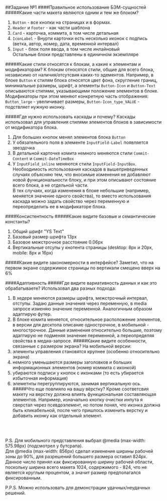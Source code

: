 ##Задание №1
####Правильное использование БЭМ-сущностей
#####Какие части макета являются одним и тем же блоком?
1) `Button` - все кнопки на страницах и в формах.
2) `Header` и `Footer` - как части шаблона
3) `Card` - карточка, коммита, в том числе детальная
4) `IconLabel` - Внурти карточки есть несколько иконок с подпись (ветка, автор, номер, дата, временной интервал)
5) `Input` - блок поля ввода, в том числе инлайновый <br />
Остальные блоки представлены в единичном экземпляре

#####Какие стили относятся к блокам, а какие к элементам и модификаторам?
К блокам относятся стили, общие для всего блока, независимо от наличия/отсутсвия 
каких-то эдементов. Например, в блоке `Button` к стилям блока относятся цвет фона, скругление границ,
минимальные размеры, шрифт, а элементы `Button-Icon` и `Button-Text` описываются
стилями, указывающими положение элементов в блоке. Модификаторы при этом меняют конкретную часть 
отображения: `Button_large` - увеличивает размеры, `Button-Icon_type_VALUE` - подствляет нужную иконку.

#####Где нужно использовать каскады и почему?
Каскады использовал для управления стилями элементов блоков в зависимости от модификатора блока.
1. Для больших кнопок менял элементов блока `Button`
2. У обязательного поля в элементе `InputField-Label` появляется звездочка
3. В детальной карточке комита немного меняются стили `Commit-Content` и `Commit-DateTimeBox`
4. У `InputField_inline` меняются стили `InputField-InputBox`. <br />
Необходимость использования каскадов в вышеприведенных случаях объясняю тем, 
что вносимые изменения не добавляют новой функциональности блоку, и при этом 
описывают состояние всего блока, а не отдельной части.<br>
В тех случаях, когда изменения в блоке небольшие (например, меняется значение одного свойства),
то вместо использования каскада можно задать свойство через переменную и переопределить ее в модификаторе блока. 

####Консистентность
#####Какие видите базовые и семантические константы?
1. Общий шрифт "YS Text"
2. Базовый размер шрифта 13px
3. Базовое межстрочное расстояние 0.06px
4. Вертикальные отсупы у кнотента страницы (desktop: 8px и 20px, mobile: 8px и 16px) 

#####Какие видите закономерности в интерфейсе?
Заметил, что на первом экране содержимое страницы по вертикали смещено вверх на 6%

####Адаптивность
#####Где видите вариативность данных и как это обрабатываете?
Использовал два разных подхода:
1) В хедере меняются размеры шрифта, межстрочный интервал, отступы. Задаю данные значения через переменную,
в media запросе изменяю значение переменной.
Аналогичным образом адаптирую футер.
2) В блоке комита меняется, относительное расположение элементов, в версии для десктопа описание однострочное,
в мобильной - многострочное. Данные изменения относительно большие, поэтому адаптирую не подменяя значение переменной,
а переопределяя свойства в медиа-запросе.
#####Какие видите особенности, связанные с размером экрана?
На мобильной версии:
1) элементы управления становятся крупнее (особенно относительно экрана)
2) немного уменьшаются размеры заголовков и больших информационных элементов (номер коммита с иконкой)
3) убираются подписи у кнопок с иконками (то есть убирается избыточная информация)
4) элеметнты перегруппируются, занимая вертикальную ось.
#####Что еще повлияло на вашу вёрстку?
Кроме соответсвия макету на верстку должна влиять функциональная составляющая элементов.
Например, изначально кнопку очистки инпута я сверстал через псевдоэлемент, но потом
понял, что иконка должна быть кликабельной, после чего пришлось изменить верстку 
и добавить иконку как отдельный элемент.
<br>
<br>

P.S. Для мобильного представления выбрал @media (max-width: 575.98px) (подсмотрел у бутсрапа).<br />
Для @media (max-width: 856px) сделал изменение ширины рабочей зоны до 90%, для разрешений большего размера оставил 824px.
Данное число принял как фиксированную ширину рабочей области, поскольку ширина всего макета 1024, содержимого - 824,
что не является круглым процентом, а значит размер предполагался фиксированным.

P.P.S. Можно использовать для демонстрации удачных/неудачных решений.
